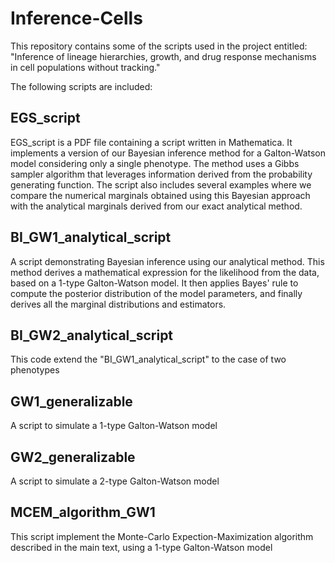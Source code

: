# Inference-Cells
This repository contains some of the scripts used in the project entitled: "Inference of lineage hierarchies, growth, and drug response mechanisms in cell populations without tracking."

The following scripts are included:

## EGS_script
EGS_script is a PDF file containing a script written in Mathematica. It implements a version of our Bayesian inference method for a Galton-Watson model considering only a single phenotype. The method uses a Gibbs sampler algorithm that leverages information derived from the probability generating function. The script also includes several examples where we compare the numerical marginals obtained using this Bayesian approach with the analytical marginals derived from our exact analytical method.

## BI_GW1_analytical_script
A script demonstrating Bayesian inference using our analytical method. This method derives a mathematical expression for the likelihood from the data, based on a 1-type Galton-Watson model. It then applies Bayes' rule to compute the posterior distribution of the model parameters, and finally derives all the marginal distributions and estimators.

## BI_GW2_analytical_script
This code extend the "BI_GW1_analytical_script" to the case of two phenotypes 

## GW1_generalizable 
A script to simulate a 1-type Galton-Watson model 

## GW2_generalizable 
A script to simulate a 2-type Galton-Watson model

## MCEM_algorithm_GW1
This script implement the Monte-Carlo Expection-Maximization algorithm described in the main text, using a 1-type Galton-Watson model


